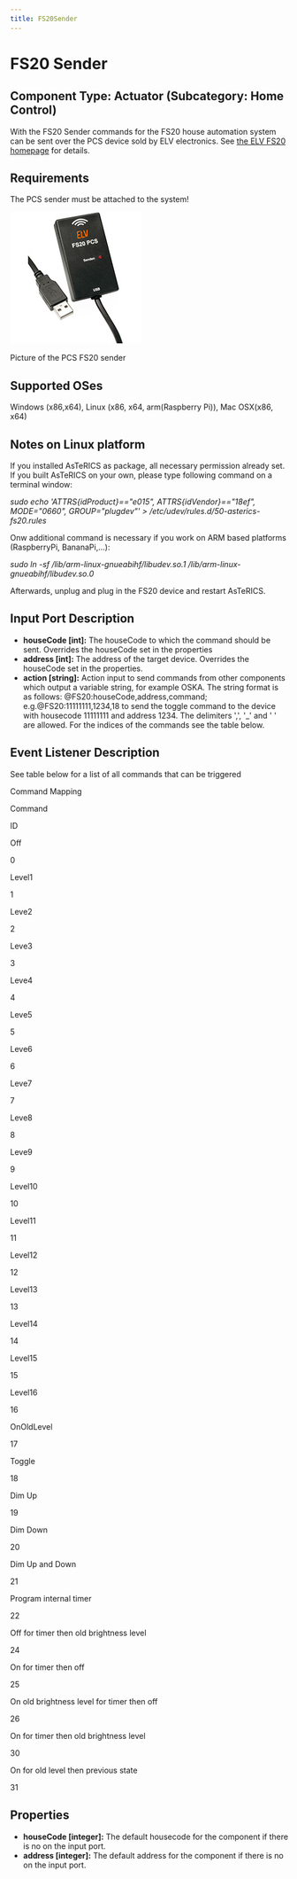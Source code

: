 ```yaml
---
title: FS20Sender
---
```


# FS20 Sender

## Component Type: Actuator (Subcategory: Home Control)

With the FS20 Sender commands for the FS20 house automation system can be sent over the PCS device sold by ELV electronics. See [the ELV FS20 homepage](http://www.elv.de/output/controller.aspx?cid=74&detail=10&detail2=29530&flv=1&bereich=&:marke=) for details.

## Requirements

The PCS sender must be attached to the system!

![Picture of the PCS FS20 sender](./img/PCS.jpg "Picture of the PCS FS20 sender")

Picture of the PCS FS20 sender

## Supported OSes

Windows (x86,x64), Linux (x86, x64, arm(Raspberry Pi)), Mac OSX(x86, x64)

## Notes on Linux platform

If you installed AsTeRICS as package, all necessary permission already set. If you built AsTeRICS on your own, please type following command on a terminal window:

_sudo echo 'ATTRS{idProduct}=="e015", ATTRS{idVendor}=="18ef", MODE="0660", GROUP="plugdev"' > /etc/udev/rules.d/50-asterics-fs20.rules_

Onw additional command is necessary if you work on ARM based platforms (RaspberryPi, BananaPi,...):

_sudo ln -sf /lib/arm-linux-gnueabihf/libudev.so.1 /lib/arm-linux-gnueabihf/libudev.so.0_

Afterwards, unplug and plug in the FS20 device and restart AsTeRICS.

## Input Port Description

- **houseCode \[int\]:** The houseCode to which the command should be sent. Overrides the houseCode set in the properties
- **address \[int\]:** The address of the target device. Overrides the houseCode set in the properties.
- **action \[string\]:** Action input to send commands from other components which output a variable string, for example OSKA. The string format is as follows: @FS20:houseCode,address,command; e.g.@FS20:11111111,1234,18 to send the toggle command to the device with housecode 11111111 and address 1234. The delimiters ',', '\_' and ' ' are allowed. For the indices of the commands see the table below.

## Event Listener Description

See table below for a list of all commands that can be triggered

Command Mapping

Command

ID

Off

0

Level1

1

Leve2

2

Leve3

3

Leve4

4

Leve5

5

Leve6

6

Leve7

7

Leve8

8

Leve9

9

Level10

10

Level11

11

Level12

12

Level13

13

Level14

14

Level15

15

Level16

16

OnOldLevel

17

Toggle

18

Dim Up

19

Dim Down

20

Dim Up and Down

21

Program internal timer

22

Off for timer then old brightness level

24

On for timer then off

25

On old brightness level for timer then off

26

On for timer then old brightness level

30

On for old level then previous state

31

## Properties

- **houseCode \[integer\]:** The default housecode for the component if there is no on the input port.
- **address \[integer\]:** The default address for the component if there is no on the input port.

